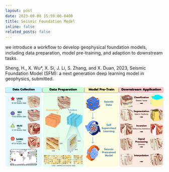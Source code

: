 ```yaml
---
layout: post
date: 2023-09-08 15:59:00-0400
title: Seismic Foundation Model
inline: false
related_posts: false
---
```

we introduce a workﬂow to develop geophysical foundation models, including data preparation, model pre-training, and adaption to downstream tasks.

Sheng, H., X. Wu*, X. Si, J. Li, S. Zhang, and X. Duan, 2023, Seismic Foundation Model (SFM): a next generation deep learning model in geophysics, submitted.

<img src="/assets/img/publication_preview/SeismicPretrainedModel.png" />